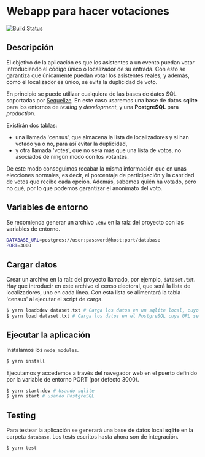 # Webapp para hacer votaciones

[![Build Status](https://travis-ci.org/frontfest/vote.svg?branch=master)](https://travis-ci.org/frontfest/vote)

## Descripción

El objetivo de la aplicación es que los asistentes a un evento puedan votar introduciendo el código único o localizador de su entrada. Con esto se garantiza que únicamente puedan votar los asistentes reales, y además, como el localizador es único, se evita la duplicidad de voto.

En principio se puede utilizar cualquiera de las bases de datos SQL soportadas por [Sequelize](http://docs.sequelizejs.com/). En este caso usaremos una base de datos **sqlite** para los entornos de *testing* y *development*, y una **PostgreSQL** para *production*.

Existirán dos tablas:

- una llamada 'census', que almacena la lista de localizadores y si han votado ya o no, para así evitar la duplicidad,
- y otra llamada 'votes', que no será más que una lista de votos, no asociados de ningún modo con los votantes.

De este modo conseguimos recabar la misma información que en unas elecciones normales, es decir, el porcentaje de participación y la cantidad de votos que recibe cada opción. Además, sabemos quién ha votado, pero no qué, por lo que podemos garantizar el anonimato del voto.

## Variables de entorno

Se recomienda generar un archivo `.env` en la raíz del proyecto con las variables de entorno.

```bash
DATABASE_URL=postgres://user:password@host:port/database
PORT=3000
```

## Cargar datos

Crear un archivo en la raíz del proyecto llamado, por ejemplo, `dataset.txt`. Hay que introducir en este archivo el censo electoral, que será la lista de localizadores, uno en cada línea. Con esta lista se alimentará la tabla 'census' al ejecutar el script de carga.

```bash
$ yarn load:dev dataset.txt # Carga los datos en un sqlite local, cuyo fichero se generará en la carpeta `database`
$ yarn load dataset.txt # Carga los datos en el PostgreSQL cuya URL se define con la variable de entorno DATABASE_URL
```

## Ejecutar la aplicación

Instalamos los `node_modules`.

```bash
$ yarn install
```

Ejecutamos y accedemos a través del navegador web en el puerto definido por la variable de entorno PORT (por defecto 3000).

```bash
$ yarn start:dev # Usando sqlite
$ yarn start # usando PostgreSQL
```

## Testing

Para testear la aplicación se generará una base de datos local **sqlite** en la carpeta `database`. Los tests escritos hasta ahora son de integración.

```bash
$ yarn test
```
